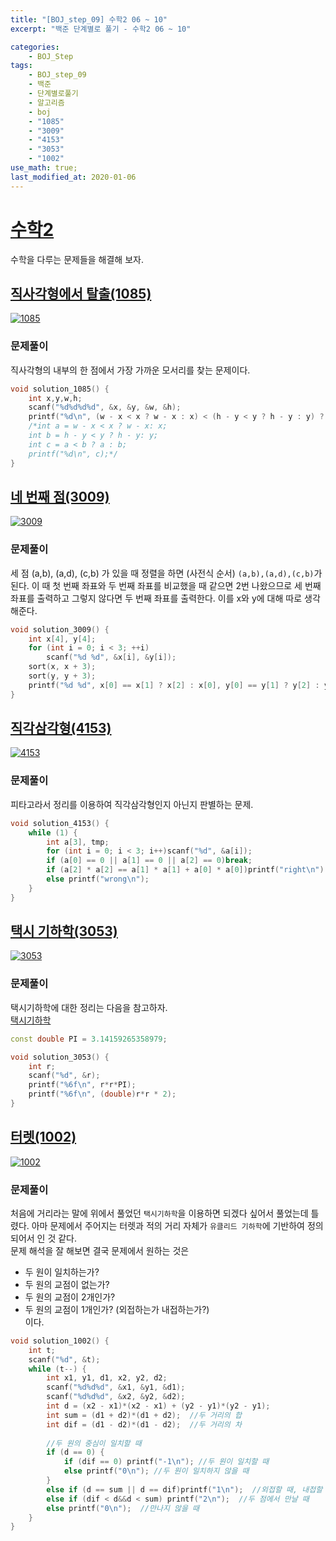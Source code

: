 ```yaml
---
title: "[BOJ_step_09] 수학2 06 ~ 10"
excerpt: "백준 단계별로 풀기 - 수학2 06 ~ 10"

categories:
    - BOJ_Step
tags:
    - BOJ_step_09
    - 백준
    - 단계별로풀기
    - 알고리즘
    - boj
    - "1085"  
    - "3009"  
    - "4153"
    - "3053"
	- "1002"	  
use_math: true;
last_modified_at: 2020-01-06
--- 
```

  
# [수학2](https://www.acmicpc.net/step/10)  
수학을 다루는 문제들을 해결해 보자.  
  
## [직사각형에서 탈출(1085)](https://www.acmicpc.net/problem/1085)  
  
[![1085](/assets/BOJ-step/2020-01-06-BOJstep-09-02-img01.jpg)](/assets/BOJ-step/2020-01-06-BOJstep-09-02-img01.jpg)  
  
### 문제풀이  
직사각형의 내부의 한 점에서 가장 가까운 모서리를 찾는 문제이다.  
  

```cpp  
void solution_1085() {
	int x,y,w,h;
	scanf("%d%d%d%d", &x, &y, &w, &h);
	printf("%d\n", (w - x < x ? w - x : x) < (h - y < y ? h - y : y) ? (w - x < x ? w - x : x) : (h - y < y ? h - y : y));
	/*int a = w - x < x ? w - x: x;
	int b = h - y < y ? h - y: y;
	int c = a < b ? a : b;
	printf("%d\n", c);*/
}
```  
  
## [네 번째 점(3009)](https://www.acmicpc.net/problem/3009)  
  
[![3009](/assets/BOJ-step/2020-01-06-BOJstep-09-02-img02.jpg)](/assets/BOJ-step/2020-01-06-BOJstep-09-02-img02.jpg)  
  
### 문제풀이  
세 점 (a,b), (a,d), (c,b) 가 있을 때 정렬을 하면 (사전식 순서) `(a,b),(a,d),(c,b)`가 된다. 이 때 첫 번째 좌표와 두 번째 좌표를 비교했을 때 같으면 2번 나왔으므로 세 번째 좌표를 출력하고 그렇지 않다면 두 번째 좌표를 출력한다. 이를 x와 y에 대해 따로 생각해준다.  
    

```cpp  
void solution_3009() {
	int x[4], y[4];
	for (int i = 0; i < 3; ++i)
		scanf("%d %d", &x[i], &y[i]);
	sort(x, x + 3);
	sort(y, y + 3);
	printf("%d %d", x[0] == x[1] ? x[2] : x[0], y[0] == y[1] ? y[2] : y[0]);
}
```  
  

## [직각삼각형(4153)](https://www.acmicpc.net/problem/4153)  
  
[![4153](/assets/BOJ-step/2020-01-06-BOJstep-09-02-img03.jpg)](/assets/BOJ-step/2020-01-06-BOJstep-09-02-img03.jpg)  
  
### 문제풀이  
피타고라서 정리를 이용하여 직각삼각형인지 아닌지 판별하는 문제. 
    

```cpp  
void solution_4153() {
	while (1) {
		int a[3], tmp;
		for (int i = 0; i < 3; i++)scanf("%d", &a[i]);
		if (a[0] == 0 || a[1] == 0 || a[2] == 0)break;
		if (a[2] * a[2] == a[1] * a[1] + a[0] * a[0])printf("right\n");
		else printf("wrong\n");
	}
}
```  
  
## [택시 기하학(3053)](https://www.acmicpc.net/problem/3053)  
  
[![3053](/assets/BOJ-step/2020-01-06-BOJstep-09-02-img04.jpg)](/assets/BOJ-step/2020-01-06-BOJstep-09-02-img04.jpg)  
  
### 문제풀이  
택시기하학에 대한 정리는 다음을 참고하자.  
[택시기하학](https://ko.wikipedia.org/wiki/%EB%A7%A8%ED%95%B4%ED%8A%BC_%EA%B1%B0%EB%A6%AC)  
      

```cpp  
const double PI = 3.14159265358979;

void solution_3053() {
	int r;
	scanf("%d", &r);
	printf("%6f\n", r*r*PI);
	printf("%6f\n", (double)r*r * 2);
}
```  
  
## [터렛(1002)](https://www.acmicpc.net/problem/1002)  
  
[![1002](/assets/BOJ-step/2020-01-06-BOJstep-09-02-img05.jpg)](/assets/BOJ-step/2020-01-06-BOJstep-09-02-img05.jpg)  
  
### 문제풀이  
처음에 거리라는 말에 위에서 풀었던 `택시기하학`을 이용하면 되겠다 싶어서 풀었는데 틀렸다. 아마 문제에서 주어지는 터렛과 적의 거리 자체가 `유클리드 기하학`에 기반하여 정의되어서 인 것 같다.  
문제 해석을 잘 해보면 결국 문제에서 원하는 것은  
+ 두 원이 일치하는가?  
+ 두 원의 교점이 없는가?  
+ 두 원의 교점이 2개인가?  
+ 두 원의 교점이 1개인가? (외접하는가 내접하는가?)  
이다.  
  

```cpp  
void solution_1002() {
	int t;
	scanf("%d", &t);
	while (t--) {
		int x1, y1, d1, x2, y2, d2;
		scanf("%d%d%d", &x1, &y1, &d1);
		scanf("%d%d%d", &x2, &y2, &d2);
		int d = (x2 - x1)*(x2 - x1) + (y2 - y1)*(y2 - y1);
		int sum = (d1 + d2)*(d1 + d2);	//두 거리의 합
		int dif = (d1 - d2)*(d1 - d2);  //두 거리의 차
		
		//두 원의 중심이 일치할 때
		if (d == 0) {
			if (dif == 0) printf("-1\n"); //두 원이 일치할 때
			else printf("0\n"); //두 원이 일치하지 않을 때
		}
		else if (d == sum || d == dif)printf("1\n");  //외접할 때, 내접할 때
		else if (dif < d&&d < sum) printf("2\n");  //두 점에서 만날 때
		else printf("0\n");  //만나지 않을 때
	}
}
```  